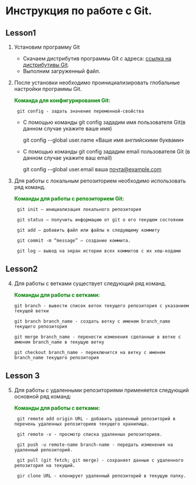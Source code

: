 # Инструкция по работе с Git.
## Lesson1
1. Установим программу Git

    * Скачаем дистрибутив программы Git c адреса:
        [ссылка на дистрибутивы Git](https://git-scm.com/downloads).
    * Выполним загруженный файл.

2. После установки необходимо проинициализировать глобальные настройки программы Git.

    <font color = green>**Команда для конфигурирования Git:**</font>

        git config - задать значение переменной-свойства

    * С помощью команды git config зададим имя пользователя Git(в данном случае укажите ваше имя)

        git config --global user.name «Ваше имя английскими буквами»

    * C помощью команды git config зададим email пользователя Git (в данном случае укажите ваш email)

        git config --global user.email ваша почта@example.com


3. Для работы с локальным репозиторием необходимо использовать ряд команд.

    <font color = green>**Команды для работы с репозиторием Git:**</font>

        git init – инициализация локального репозитория

        git status – получить информацию от git о его текущем состоянии

        git add – добавить файл или файлы к следующему коммиту

        git commit -m “message” – создание коммита.

        git log – вывод на экран истории всех коммитов с их хеш-кодами

## Lesson2

4.  Для работы с ветками существует следующий ряд команд.

    <font color = green>**Команды для работы с ветками:**</font>

        git branch - вывести список веток текущего репозитория с указанием текущей ветки

        git branch branch_name - создать ветку с именем branch_name текущего репозитория

        git merge branch_name - перенести изменения сделанные в ветке с именем branch_name в текущую ветку

        git checkout branch_name - переключится на ветку с именем branch_name текущего репозитория 

## Lesson 3

5. Для работы с удаленными репозиториями применяется следующий основной ряд команд:

    <font color = green>**Команды для работы с ветками:**</font>

        git remote add origin URL - добавить удаленный репозиторий в перечень удаленных репозиториев текущего хранилища.

        git remote -v - просмотр списка удаленных репозиториев. 

        git push -u remote-name branch-name - передать изменения на удаленный репозиторий.

        git pull (git fetch; git merge) - сохраняет данные с удаленного репозитория на текущий.

        gir clone URL - клонирует удаленный репозиторий в текущую папку.
        
        
